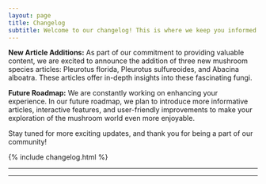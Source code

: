 ```yaml
---
layout: page
title: Changelog
subtitle: Welcome to our changelog! This is where we keep you informed about the latest updates, improvements, and additions to our platform.
---
```


**New Article Additions:** As part of our commitment to providing valuable content, we are excited to announce the addition of three new mushroom species articles: Pleurotus florida, Pleurotus sulfureoides, and Abacina alboatra. These articles offer in-depth insights into these fascinating fungi.

**Future Roadmap:** We are constantly working on enhancing your experience. In our future roadmap, we plan to introduce more informative articles, interactive features, and user-friendly improvements to make your exploration of the mushroom world even more enjoyable.

Stay tuned for more exciting updates, and thank you for being a part of our community!


{% include changelog.html %}

---





---

